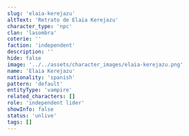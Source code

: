 ```yaml
---
slug: 'elaia-kerejazu'
altText: 'Retrato de Elaia Kerejazu'
character_type: 'npc'
clan: 'lasombra'
coterie: ''
faction: 'independent'
description: ''
hide: false
image: '../../assets/character_images/elaia-kerejazu.png'
name: 'Elaia Kerejazu'
nationality: 'spanish'
pattern: 'default'
entityType: 'vampire'
related_characters: []
role: 'independent lider'
showInfo: false
status: 'unlive'
tags: []
---
```


